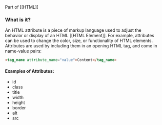 Part of [[HTML]]
### What is it?
An HTML attribute is a piece of markup language used to adjust the behavior or display of an HTML [[HTML Element]]. For example, attributes can be used to change the color, size, or functionality of HTML elements. Attributes are used by including them in an opening HTML tag, and come in name-value pairs: 

```html
<tag_name attribute_name="value">Content</tag_name>
```

#### Examples of Attributes:
- id
- class
- title
- width
- height
- border
- alt
- src